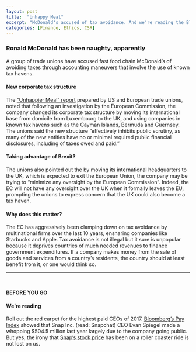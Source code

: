 ```yaml
---
layout: post
title:  "Unhappy Meal"
excerpt: "McDonald's accused of tax avoidance. And we're reading the Bloomberg Pay Index on the highest paid CEOs for 2017."
categories: [Finance, Ethics, CSR]
---
```


### Ronald McDonald has been naughty, apparently

A group of trade unions have accused fast food chain McDonald’s of avoiding taxes through accounting maneuvers that involve the use of known tax havens.

#### New corporate tax structure

The <a href="https://www.epsu.org/sites/default/files/article/files/Unhappier_Meal_FINAL.pdf" target="_blank">“Unhappier Meal” report</a> prepared by US and European trade unions, noted that following an investigation by the European Commission, the company changed its corporate tax structure by moving its international base from domicile from Luxembourg to the UK, and using companies in known tax havens such as the Cayman Islands, Bermuda and Guernsey. The unions said the new structure “effectively inhibits public scrutiny, as many of the new entities have no or minimal required public financial disclosures, including of taxes owed and paid.”

#### Taking advantage of Brexit?

The unions also pointed out the by moving its international headquarters to the UK, which is expected to exit the European Union, the company may be trying to “minimize any oversight by the European Commission”.  Indeed, the EC will not have any oversight over the UK when it formally leaves the EU, prompting the unions to express concern that the UK could also become a tax haven.

#### Why does this matter?

The EC has aggressively been clamping down on tax avoidance by multinational firms over the last 10 years, ensnaring companies like Starbucks and Apple. Tax avoidance is not illegal but it sure is unpopular because it deprives countries of much needed revenues to finance government expenditures. If a company makes money from the sale of goods and services from a country’s residents, the country should at least benefit from it, or one would think so.

* * *
<br />

**BEFORE YOU GO**

#### **We're reading**

Roll out the red carpet for the highest paid CEOs of 2017. <a href="https://www.bloomberg.com/graphics/2018-highest-paid-ceos/" target="_blank">Bloomberg’s Pay Index</a> showed that Snap Inc. (read: Snapchat) CEO Evan Spiegel made a whopping $504.5 million last year largely due to the company going public. But yes, the irony that <a href="https://www.google.com/search?q=google+finance+snap&oq=google+finance+snap+&aqs=chrome.0.0l2j69i64.9110j1j9&sourceid=chrome&ie=UTF-8" target="_blank">Snap’s stock price</a> has been on a roller coaster ride is not lost on us.  

